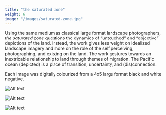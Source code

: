 ```yaml
---
title: "the saturated zone"
weight: 6
image: "/images/saturated-zone.jpg"
--- 
```


 Using the same medium as classical large format landscape photographers, *the saturated zone* questions the dynamics of “untouched” and “objective” depictions of the land. Instead, the work gives less weight on idealized landscape imagery and more on the role of the self perceiving, photographing, and existing on the land. The work gestures towards an inextricable relationship to land through themes of migration. The Pacific ocean (depicted) is a place of transition, uncertainty, and (dis)connection.

Each image was digitally colourized from a 4x5 large format black and white negative.

![Alt text](/images/saturated-zone2.jpg)

![Alt text](/images/saturated-zone3.jpg)

![Alt text](/images/saturated-zone4.jpg)

